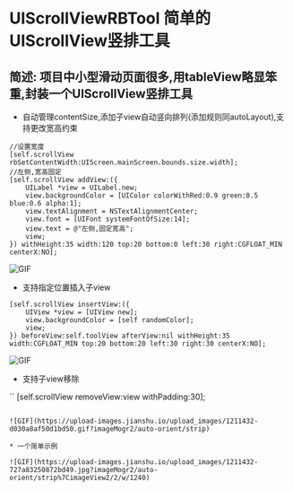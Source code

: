 # UIScrollViewRBTool 简单的UIScrollView竖排工具
## 简述: 项目中小型滑动页面很多,用tableView略显笨重,封装一个UIScrollView竖排工具

* 自动管理contentSize,添加子view自动竖向排列(添加规则同autoLayout),支持更改宽高约束

```
//设置宽度
[self.scrollView rbSetContentWidth:UIScreen.mainScreen.bounds.size.width];
//左侧,宽高固定
[self.scrollView addView:({
    UILabel *view = UILabel.new;
    view.backgroundColor = [UIColor colorWithRed:0.9 green:0.5 blue:0.6 alpha:1];
    view.textAlignment = NSTextAlignmentCenter;
    view.font = [UIFont systemFontOfSize:14];
    view.text = @"左侧,固定宽高";
    view;
}) withHeight:35 width:120 top:20 bottom:0 left:30 right:CGFLOAT_MIN centerX:NO];   
 ```

![GIF](https://upload-images.jianshu.io/upload_images/1211432-e077b445f6fe3b2b.gif?imageMogr2/auto-orient/strip)

* 支持指定位置插入子view

```
[self.scrollView insertView:({
    UIView *view = [UIView new];
    view.backgroundColor = [self randomColor];
    view;
}) beforeView:self.toolView afterView:nil withHeight:35 width:CGFLOAT_MIN top:20 bottom:20 left:30 right:30 centerX:NO];
```

![GIF](https://upload-images.jianshu.io/upload_images/1211432-ed46667460a43738.gif?imageMogr2/auto-orient/strip)

* 支持子view移除

``
[self.scrollView removeView:view withPadding:30];
```

![GIF](https://upload-images.jianshu.io/upload_images/1211432-d030a8af50d1bd50.gif?imageMogr2/auto-orient/strip)

* 一个简单示例

![GIF](https://upload-images.jianshu.io/upload_images/1211432-727a83250872bd49.jpg?imageMogr2/auto-orient/strip%7CimageView2/2/w/1240)


